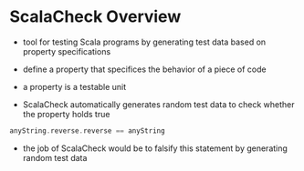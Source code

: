 # ScalaCheck Overview

- tool for testing Scala programs by generating test data based on property specifications

- define a property that specifices the behavior of a piece of code

- a property is a testable unit

- ScalaCheck automatically generates random test data to check whether the
  property holds true


```scala
anyString.reverse.reverse == anyString
```

- the job of ScalaCheck would be to falsify this statement by generating random test data
